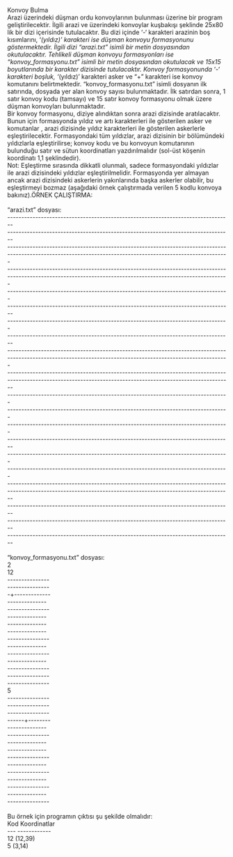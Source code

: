 Konvoy Bulma<br/>
Arazi üzerindeki düşman ordu konvoylarının bulunması üzerine bir program geliştirilecektir. İlgili arazi ve üzerindeki konvoylar kuşbakışı şeklinde 25x80 lik bir dizi içerisinde tutulacaktır. Bu dizi içinde ‘-‘ karakteri arazinin boş kısımlarını, ‘*(yıldız)’ karakteri ise düşman konvoyu formasyonunu göstermektedir. İlgili dizi “arazi.txt” isimli bir metin dosyasından okutulacaktır. Tehlikeli düşman konvoyu formasyonları ise “konvoy_formasyonu.txt” isimli bir metin dosyasından okutulacak ve 15x15 boyutlarında bir karakter dizisinde tutulacaktır. Konvoy formasyonunda ‘-‘ karakteri boşluk, ‘*(yıldız)’ karakteri asker ve “+” karakteri ise konvoy komutanını belirtmektedir. “konvoy_formasyonu.txt” isimli dosyanın ilk satırında, dosyada yer alan konvoy sayısı bulunmaktadır. İlk satırdan sonra, 1 satır konvoy kodu (tamsayı) ve 15 satır konvoy formasyonu olmak üzere
düşman konvoyları bulunmaktadır.<br/>
Bir konvoy formasyonu, diziye alındıktan sonra arazi dizisinde aratılacaktır. Bunun için formasyonda yıldız ve artı karakterleri ile gösterilen asker ve komutanlar , arazi dizisinde yıldız karakterleri ile gösterilen askerlerle eşleştirilecektir. Formasyondaki tüm yıldızlar, arazi dizisinin bir bölümündeki yıldızlarla eşleştirilirse; konvoy kodu ve bu konvoyun komutanının bulunduğu satır ve sütun koordinatları yazdırılmalıdır (sol-üst köşenin koordinatı 1,1 şeklindedir).<br/>
Not: Eşleştirme sırasında dikkatli olunmalı, sadece formasyondaki yıldızlar ile arazi dizisindeki yıldızlar eşleştirilmelidir. Formasyonda yer almayan ancak arazi dizisindeki askerlerin yakınlarında başka askerler olabilir, bu eşleştirmeyi bozmaz (aşağıdaki örnek çalıştırmada verilen 5 kodlu konvoya bakınız).ÖRNEK ÇALIŞTIRMA:<br/><br/>
“arazi.txt” dosyası:<br/>
--------------------------------------------------------------------------------<br/>
--------------------------------------------------------------------------------<br/>
-------------*------------------------------------------------------------*-----<br/>
------------------*-------------------------------------------------------------<br/>
-------*-------------------------------------*----------------------------------<br/>
------------------*-------------------------------------------------------------<br/>
-------------*------------------------------------------------------------------<br/>
--------------------------------------------------------------------------------<br/>
------------*-------------------------------------------------------------------<br/>
--------------------------------------------------------------------------------<br/>
-----------*------------------------------------------------------------*-------<br/>
--------------------------------------*-----------------------------------------<br/>
------------*------------------------------------*------------------------------<br/>
--------------------------------------------------------------------------------<br/>
-----------------------------------------*--------------------------------------<br/>
-------------------------------------------*------------------------------------<br/>
---------------------------------------------*----------------------------------<br/>
--------------------------------------------------------------------------------<br/>
------------------------------------------------*-------------------------------<br/>
-------------*------------------------------------------------------------------<br/>
----------------------------------------*-----------------------------------*---<br/>
--------------------------------------------------------------------------------<br/>
--------------------------------------------------------------------------------<br/>
--------------------------------------------------------------------------------<br/>
--------------------------------------------------------------------------------<br/><br/>
“konvoy_formasyonu.txt” dosyası:<br/>
2<br/>
12<br/>
---------------<br/>
---------------<br/>
-+-------------<br/>
------------*--<br/>
---------------<br/>
----*----------<br/>
------*--------<br/>
--------*------<br/>
---------------<br/>
-----------*---<br/>
---------------<br/>
---*-----------<br/>
---------------<br/>
---------------<br/>
---------------<br/>
5<br/>
---------------<br/>
---------------<br/>
---------------<br/>
------+--------<br/>
-----------*---<br/>
---------------<br/>
-----------*---<br/>
------*--------<br/>
---------------<br/>
-----*---------<br/>
---------------<br/>
----*----------<br/>
---------------<br/>
-----*---------<br/>
---------------<br/><br/>
Bu örnek için programın çıktısı şu şekilde olmalıdır:<br/>
Kod Koordinatlar<br/>
--- ------------<br/>
12 (12,39)<br/>
5 (3,14)<br/>
